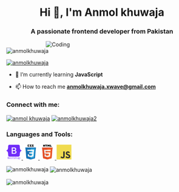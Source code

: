 <h1 align="center">Hi 👋, I'm Anmol khuwaja</h1>
<h3 align="center">A passionate frontend developer from Pakistan</h3>

<img align="right"  src="https://user-images.githubusercontent.com/89764162/216025420-8abe7bc6-0085-46a9-b5e8-27779e5f7a00.gif" alt="Coding" width="400">

<p align="left"> <img src="https://komarev.com/ghpvc/?username=anmolkhuwaja&label=Profile%20views&color=0e75b6&style=flat" alt="anmolkhuwaja" /> </p>

<p align="left"> <a href="https://github.com/ryo-ma/github-profile-trophy"><img src="https://github-profile-trophy.vercel.app/?username=anmolkhuwaja" alt="anmolkhuwaja" /></a> </p>

- 🌱 I’m currently learning **JavaScript**

- 📫 How to reach me **anmolkhuwaja.xwave@gmail.com**

<h3 align="left">Connect with me:</h3>
<p align="left">
<a href="https://linkedin.com/in/anmol khuwaja" target="blank"><img align="center" src="https://raw.githubusercontent.com/rahuldkjain/github-profile-readme-generator/master/src/images/icons/Social/linked-in-alt.svg" alt="anmol khuwaja" height="30" width="40" /></a>
<a href="https://instagram.com/anmolkhuwaja2" target="blank"><img align="center" src="https://raw.githubusercontent.com/rahuldkjain/github-profile-readme-generator/master/src/images/icons/Social/instagram.svg" alt="anmolkhuwaja2" height="30" width="40" /></a>
</p>

<h3 align="left">Languages and Tools:</h3>
<p align="left"> <a href="https://getbootstrap.com" target="_blank" rel="noreferrer"> <img src="https://raw.githubusercontent.com/devicons/devicon/master/icons/bootstrap/bootstrap-plain-wordmark.svg" alt="bootstrap" width="40" height="40"/> </a> <a href="https://www.w3schools.com/css/" target="_blank" rel="noreferrer"> <img src="https://raw.githubusercontent.com/devicons/devicon/master/icons/css3/css3-original-wordmark.svg" alt="css3" width="40" height="40"/> </a> <a href="https://www.w3.org/html/" target="_blank" rel="noreferrer"> <img src="https://raw.githubusercontent.com/devicons/devicon/master/icons/html5/html5-original-wordmark.svg" alt="html5" width="40" height="40"/> </a> <a href="https://developer.mozilla.org/en-US/docs/Web/JavaScript" target="_blank" rel="noreferrer"> <img src="https://raw.githubusercontent.com/devicons/devicon/master/icons/javascript/javascript-original.svg" alt="javascript" width="40" height="40"/> </a> </p>

<p><img align="left" src="https://github-readme-stats.vercel.app/api/top-langs?username=anmolkhuwaja&show_icons=true&locale=en&layout=compact" alt="anmolkhuwaja" /></p>

<p>&nbsp;<img align="center" src="https://github-readme-stats.vercel.app/api?username=anmolkhuwaja&show_icons=true&locale=en" alt="anmolkhuwaja" /></p>

<p><img align="center" src="https://github-readme-streak-stats.herokuapp.com/?user=anmolkhuwaja&" alt="anmolkhuwaja" /></p>
